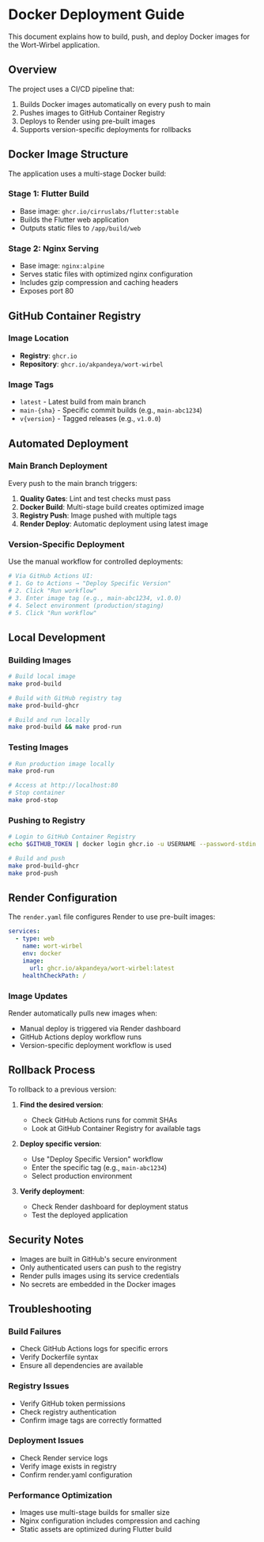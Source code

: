 # Docker Deployment Guide

This document explains how to build, push, and deploy Docker images for the Wort-Wirbel application.

## Overview

The project uses a CI/CD pipeline that:
1. Builds Docker images automatically on every push to main
2. Pushes images to GitHub Container Registry
3. Deploys to Render using pre-built images
4. Supports version-specific deployments for rollbacks

## Docker Image Structure

The application uses a multi-stage Docker build:

### Stage 1: Flutter Build
- Base image: `ghcr.io/cirruslabs/flutter:stable`
- Builds the Flutter web application
- Outputs static files to `/app/build/web`

### Stage 2: Nginx Serving
- Base image: `nginx:alpine`
- Serves static files with optimized nginx configuration
- Includes gzip compression and caching headers
- Exposes port 80

## GitHub Container Registry

### Image Location
- **Registry**: `ghcr.io`
- **Repository**: `ghcr.io/akpandeya/wort-wirbel`

### Image Tags
- `latest` - Latest build from main branch
- `main-{sha}` - Specific commit builds (e.g., `main-abc1234`)
- `v{version}` - Tagged releases (e.g., `v1.0.0`)

## Automated Deployment

### Main Branch Deployment
Every push to the main branch triggers:

1. **Quality Gates**: Lint and test checks must pass
2. **Docker Build**: Multi-stage build creates optimized image
3. **Registry Push**: Image pushed with multiple tags
4. **Render Deploy**: Automatic deployment using latest image

### Version-Specific Deployment
Use the manual workflow for controlled deployments:

```bash
# Via GitHub Actions UI:
# 1. Go to Actions → "Deploy Specific Version"
# 2. Click "Run workflow"
# 3. Enter image tag (e.g., main-abc1234, v1.0.0)
# 4. Select environment (production/staging)
# 5. Click "Run workflow"
```

## Local Development

### Building Images
```bash
# Build local image
make prod-build

# Build with GitHub registry tag
make prod-build-ghcr

# Build and run locally
make prod-build && make prod-run
```

### Testing Images
```bash
# Run production image locally
make prod-run

# Access at http://localhost:80
# Stop container
make prod-stop
```

### Pushing to Registry
```bash
# Login to GitHub Container Registry
echo $GITHUB_TOKEN | docker login ghcr.io -u USERNAME --password-stdin

# Build and push
make prod-build-ghcr
make prod-push
```

## Render Configuration

The `render.yaml` file configures Render to use pre-built images:

```yaml
services:
  - type: web
    name: wort-wirbel
    env: docker
    image:
      url: ghcr.io/akpandeya/wort-wirbel:latest
    healthCheckPath: /
```

### Image Updates
Render automatically pulls new images when:
- Manual deploy is triggered via Render dashboard
- GitHub Actions deploy workflow runs
- Version-specific deployment workflow is used

## Rollback Process

To rollback to a previous version:

1. **Find the desired version**:
   - Check GitHub Actions runs for commit SHAs
   - Look at GitHub Container Registry for available tags

2. **Deploy specific version**:
   - Use "Deploy Specific Version" workflow
   - Enter the specific tag (e.g., `main-abc1234`)
   - Select production environment

3. **Verify deployment**:
   - Check Render dashboard for deployment status
   - Test the deployed application

## Security Notes

- Images are built in GitHub's secure environment
- Only authenticated users can push to the registry
- Render pulls images using its service credentials
- No secrets are embedded in the Docker images

## Troubleshooting

### Build Failures
- Check GitHub Actions logs for specific errors
- Verify Dockerfile syntax
- Ensure all dependencies are available

### Registry Issues
- Verify GitHub token permissions
- Check registry authentication
- Confirm image tags are correctly formatted

### Deployment Issues
- Check Render service logs
- Verify image exists in registry
- Confirm render.yaml configuration

### Performance Optimization
- Images use multi-stage builds for smaller size
- Nginx configuration includes compression and caching
- Static assets are optimized during Flutter build